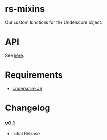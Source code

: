 # rs-mixins
Our custom functions for the Underscore object.


# API
See [here](https://github.com/pointofpresence/rs-mixins/blob/master/API.md).


# Requirements
* [Underscore JS](http://underscorejs.org/)


# Changelog
### v0.1 

* Initial Release
